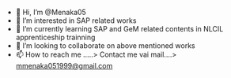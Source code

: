 - 👋 Hi, I’m @Menaka05
- 👀 I’m interested in SAP related works
- 🌱 I’m currently learning SAP and GeM related contents in NLCIL apprenticeship trainning
- 💞️ I’m looking to collaborate on above mentioned works 
- 📫 How to reach me .....> Contact me vai mail....> mmenaka051999@gmail.com

<!---
Menaka05/Menaka05 is a ✨ special ✨ repository because its `README.md` (this file) appears on your GitHub profile.
You can click the Preview link to take a look at your changes.
--->
